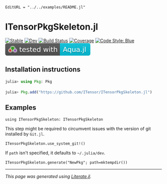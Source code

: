 ```@meta
EditURL = "../../examples/README.jl"
```

# ITensorPkgSkeleton.jl

[![Stable](https://img.shields.io/badge/docs-stable-blue.svg)](https://ITensor.github.io/ITensorPkgSkeleton.jl/stable/)
[![Dev](https://img.shields.io/badge/docs-dev-blue.svg)](https://ITensor.github.io/ITensorPkgSkeleton.jl/dev/)
[![Build Status](https://github.com/ITensor/ITensorPkgSkeleton.jl/actions/workflows/CI.yml/badge.svg?branch=main)](https://github.com/ITensor/ITensorPkgSkeleton.jl/actions/workflows/CI.yml?query=branch%3Amain)
[![Coverage](https://codecov.io/gh/ITensor/ITensorPkgSkeleton.jl/branch/main/graph/badge.svg)](https://codecov.io/gh/ITensor/ITensorPkgSkeleton.jl)
[![Code Style: Blue](https://img.shields.io/badge/code%20style-blue-4495d1.svg)](https://github.com/invenia/BlueStyle)
[![Aqua](https://raw.githubusercontent.com/JuliaTesting/Aqua.jl/master/badge.svg)](https://github.com/JuliaTesting/Aqua.jl)

## Installation instructions

```julia
julia> using Pkg: Pkg

julia> Pkg.add("https://github.com/ITensor/ITensorPkgSkeleton.jl")
```

## Examples

````@example index
using ITensorPkgSkeleton: ITensorPkgSkeleton
````

This step might be required to circumvent issues with
the version of git installed by `Git.jl`.

````@example index
ITensorPkgSkeleton.use_system_git!()
````

If `path` isn't specified, it defaults to `~/.julia/dev`.

````@example index
ITensorPkgSkeleton.generate("NewPkg"; path=mktempdir())
````

---

*This page was generated using [Literate.jl](https://github.com/fredrikekre/Literate.jl).*

